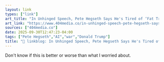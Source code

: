 ```yaml
---
layout: link
types: ["link"]
art_title: "In Unhinged Speech, Pete Hegseth Says He's Tired of ‘Fat Troops,’ Says Military Needs to Go Full AI"
art_link: "https://www.404media.co/in-unhinged-speech-pete-hegseth-says-hes-tired-of-fat-troops-says-military-needs-to-go-full-ai/"
sources: ["404media.co"]
date: 2025-09-30T12:47:23-04:00
tags: ["Pete Hegseth","AI","war","Donald Trump"]
title: "🔗 linkblog: In Unhinged Speech, Pete Hegseth Says He's Tired of ‘Fat Troops,’ Says Military Needs to Go Full AI"
---
```

Don't know if this is better or worse than what I worried about.